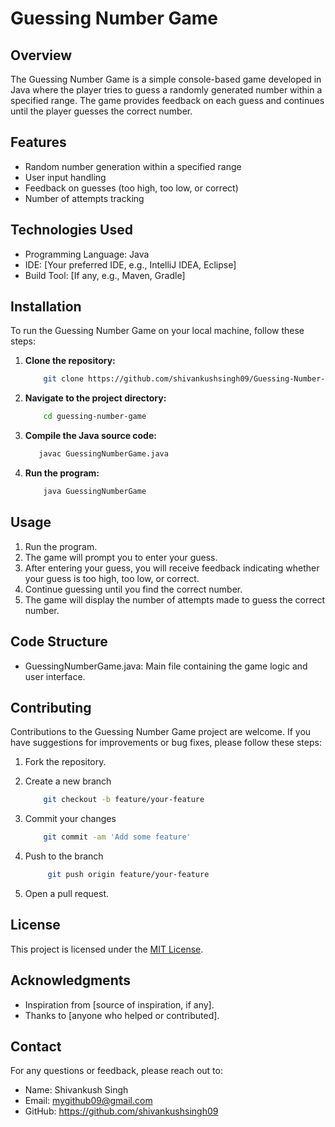 # Guessing Number Game

## Overview

The Guessing Number Game is a simple console-based game developed in Java where the player tries to guess a randomly generated number within a specified range. The game provides feedback on each guess and continues until the player guesses the correct number.

## Features

- Random number generation within a specified range
- User input handling
- Feedback on guesses (too high, too low, or correct)
- Number of attempts tracking

## Technologies Used

- Programming Language: Java
- IDE: [Your preferred IDE, e.g., IntelliJ IDEA, Eclipse]
- Build Tool: [If any, e.g., Maven, Gradle]

## Installation

To run the Guessing Number Game on your local machine, follow these steps:

1. **Clone the repository:**

   ```bash
       git clone https://github.com/shivankushsingh09/Guessing-Number-Game.git
   ```

2. **Navigate to the project directory:**

   ```bash
       cd guessing-number-game
   ```

3. **Compile the Java source code:**

   ```bash
      javac GuessingNumberGame.java
   ```

4. **Run the program:**

   ```bash
       java GuessingNumberGame
   ```

## Usage

1. Run the program.
2. The game will prompt you to enter your guess.
3. After entering your guess, you will receive feedback indicating whether your guess is too high, too low, or correct.
4. Continue guessing until you find the correct number.
5. The game will display the number of attempts made to guess the correct number.

## Code Structure

- GuessingNumberGame.java: Main file containing the game logic and user interface.

## Contributing

Contributions to the Guessing Number Game project are welcome. If you have suggestions for improvements or bug fixes, please follow these steps:

1. Fork the repository.

2. Create a new branch

   ```bash
       git checkout -b feature/your-feature
   ```

3. Commit your changes

   ```bash
       git commit -am 'Add some feature'
   ```

4. Push to the branch

   ```bash
        git push origin feature/your-feature
   ```

5. Open a pull request.

## License

This project is licensed under the [MIT License](https://github.com/shivankushsingh09/Guessing-Number-Game?tab=MIT-1-ov-file).

## Acknowledgments

- Inspiration from [source of inspiration, if any].
- Thanks to [anyone who helped or contributed].

## Contact

For any questions or feedback, please reach out to:

- Name: Shivankush Singh
- Email: mygithub09@gmail.com
- GitHub: https://github.com/shivankushsingh09
